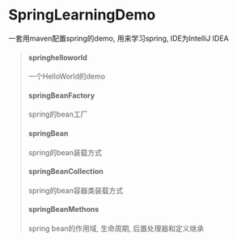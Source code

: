 # SpringLearningDemo
一套用maven配置spring的demo, 用来学习spring, IDE为IntelliJ IDEA

> #### springhelloworld
> 一个HelloWorld的demo
>
> #### springBeanFactory
> spring的bean工厂
>
> #### springBean
> spring的bean装载方式
>
> #### springBeanCollection
> spring的bean容器类装载方式
>
> #### springBeanMethons
> spring bean的作用域, 生命周期, 后置处理器和定义继承